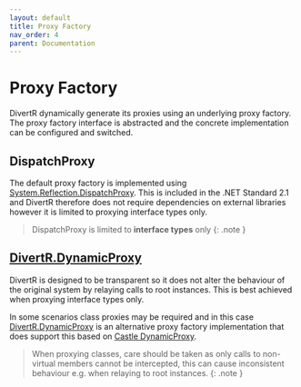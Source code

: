 ```yaml
---
layout: default
title: Proxy Factory
nav_order: 4
parent: Documentation
---
```


# Proxy Factory

DivertR dynamically generate its proxies using an underlying proxy factory. The proxy factory interface is abstracted and the concrete implementation can be configured and switched. 

## DispatchProxy

The default proxy factory is implemented using [System.Reflection.DispatchProxy](https://learn.microsoft.com/en-us/dotnet/api/system.reflection.dispatchproxy).
This is included in the .NET Standard 2.1 and DivertR therefore does not require dependencies on external libraries however it is limited to proxying interface types only.

> DispatchProxy is limited to **interface types** only
{: .note }


## [DivertR.DynamicProxy](https://github.com/devodo/DivertR/tree/main/src/DivertR.DynamicProxy)

DivertR is designed to be transparent so it does not alter the behaviour of the original system by relaying calls to root instances.
This is best achieved when proxying interface types only.

In some scenarios class proxies may be required and in this case [DivertR.DynamicProxy](https://github.com/devodo/DivertR/tree/main/src/DivertR.DynamicProxy) is an alternative proxy factory implementation that does support this based on [Castle DynamicProxy](http://www.castleproject.org/projects/dynamicproxy/).

> When proxying classes, care should be taken as only calls to non-virtual members cannot be intercepted, this can cause inconsistent behaviour e.g. when relaying to root instances.
{: .note }
